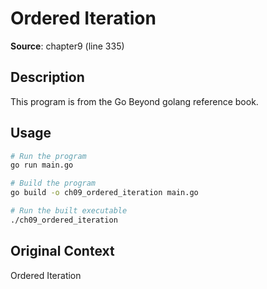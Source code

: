 # Ordered Iteration

**Source**: chapter9 (line 335)

## Description

This program is from the Go Beyond golang reference book.

## Usage

```bash
# Run the program
go run main.go

# Build the program
go build -o ch09_ordered_iteration main.go

# Run the built executable
./ch09_ordered_iteration
```

## Original Context

Ordered Iteration
